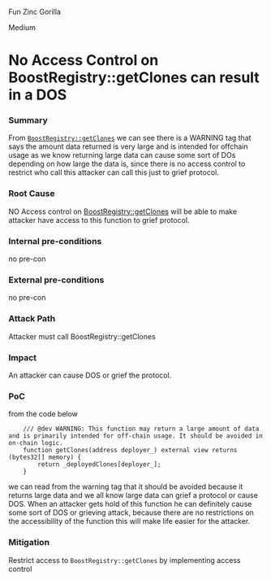 Fun Zinc Gorilla

Medium

# No Access Control on BoostRegistry::getClones can result in  a DOS

### Summary

From [`BoostRegistry::getClones`](https://github.com/sherlock-audit/2024-06-boost-aa-wallet/blob/main/boost-protocol/packages/evm/contracts/BoostRegistry.sol#L143) we can see there is a WARNING tag that says the amount data returned is very large and is intended for offchain usage as we know returning large data can cause some sort of DOs depending on how large the data is, since there is no access control to restrict who call this attacker can call this just to grief protocol. 

### Root Cause

NO Access control on [BoostRegistry::getClones](https://github.com/sherlock-audit/2024-06-boost-aa-wallet/blob/main/boost-protocol/packages/evm/contracts/BoostRegistry.sol#L143) will be able to make attacker have access to this function to grief protocol.

### Internal pre-conditions

no pre-con

### External pre-conditions

no pre-con

### Attack Path

Attacker must call BoostRegistry::getClones

### Impact

An attacker can cause DOS or grief the protocol.

### PoC

from the code below 
```solidity 
    /// @dev WARNING: This function may return a large amount of data and is primarily intended for off-chain usage. It should be avoided in on-chain logic.
    function getClones(address deployer_) external view returns (bytes32[] memory) {
        return _deployedClones[deployer_];
    }
```

we can read from the warning tag that it should be avoided because it returns large data and we all know large data can grief a protocol or cause DOS. When an attacker gets hold of this function he can definitely cause some sort of DOS or grieving attack, because there are no restrictions on the accessibility of the function this will make life easier for the attacker. 

### Mitigation

Restrict access to `BoostRegistry::getClones` by implementing access control